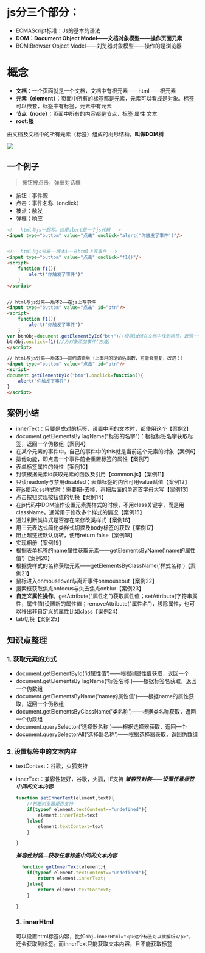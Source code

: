 
# js分三个部分：
- ECMAScript标准：Js的基本的语法
- **DOM：Document Object Model——文档对象模型——操作页面元素**
- BOM:Browser Object Model——刘览器对象模型——操作的是浏览器


# 概念
- **文档**：一个页面就是一个文档，文档中有根元素——html——根元素
- **元素（element）**：页面中所有的标签都是元素，元素可以看成是对象。标签可以嵌套，标签中有标签，元素中有元素
- **节点（node）**：页面中所有的内容都是节点，标签 属性 文本
- **root:根**

由文档及文档中的所有元素（标签）组成的树形结构，**叫做DOM树**

![]([C:\Users\13433\Desktop\u=973985953,435444580&fm=26&gp=0.jpg](https://image.baidu.com/search/detail?ct=503316480&z=undefined&tn=baiduimagedetail&ipn=d&word=dom%E6%A0%91&step_word=&ie=utf-8&in=&cl=2&lm=-1&st=undefined&hd=undefined&latest=undefined&copyright=undefined&cs=973985953,435444580&os=3752920962,4144196870&simid=3477964545,276361370&pn=0&rn=1&di=1650&ln=583&fr=&fmq=1596248736789_R&fm=&ic=undefined&s=undefined&se=&sme=&tab=0&width=undefined&height=undefined&face=undefined&is=0,0&istype=0&ist=&jit=&bdtype=0&spn=0&pi=0&gsm=0&hs=2&objurl=http%3A%2F%2Fimages0.cnblogs.com%2Fblog2015%2F159998%2F201508%2F241258004366878.jpg&rpstart=0&rpnum=0&adpicid=0&force=undefined))

## 一个例子
> 按钮被点击，弹出对话框

- 按钮：事件源
- 点击：事件名称（onclick）
- 被点：触发
- 弹框：响应

```html
<!-- html与js一起写。这里alert是一个js代码 -->
<input type="buttom" value="点击" onclick="alert('你触发了事件')"/>


<!-- html与js分离——版本1——在html上写事件 -->
<input type="buttom" value="点击" onclick="f1()"/>
<script>
	function f1(){
        alert('你触发了事件')"
    }
</script>


// html与js分离——版本2——在js上写事件
<input type="buttom" value="点击" id="btn"/>
<script>
    function f1(){
        alert('你触发了事件')"
    }
var btnObj=document.getElementById("btn")//根据id值在文档中找到标签，返回一个元素对象
btnObj.onclick=f1()//为对象添加事件(方法)
</script>

// html与js分离——版本3——简约清晰版（上面用的是命名函数，可能会重复，改进：）
<input type="buttom" value="点击" id="btn"/>
<script>
document.getElementById("btn").onclick=function(){
    alert("你触发了事件")
}
</script>
```

## 案例小结
- innerText：只要是成对的标签，设置中间的文本时，都使用这个【案例2】
- document.getElementsByTagName("标签的名字")：根据标签名字获取标签，返回一个伪数组【案例4】
- 在某个元素的事件中，自己的事件中的this就是当前这个元素的对象【案例6】
- 排他功能，即点击一个事件前会重置标签的属性【案例7】
- 表单标签属性的特性【案例10】
- 封装根据元素id获取元素的函数及引用【common.js】【案例11】
- 只读readonly与禁用disabled；表单标签的内容可用value赋值【案例12】
- 在js使用css样式时：需要把-去掉，再把后面的单词首字母大写【案例13】
- 点击按钮实现按钮值的切换【案例14】
- 在js代码中DOM操作设置元素类样式的时候，不用class关键字，而是用className。通常用于修改多个样式的情况【案例15】
- 通过判断类样式是否存在来修改类样式【案例16】
- 用三元表达式简化类样式切换及body标签的获取【案例17】
- 阻止超链接默认跳转，使用return false【案例18】
- 实现相册【案例19】
- 根据表单标签的name属性获取元素——getElementsByName('name的属性值')【案例20】
- 根据类样式的名称获取元素——getElementsByClassName('样式名称')【案例21】
- 鼠标进入onmouseover与离开事件onmouseout【案例22】
- 搜索框获取焦点onfocus与失去焦点onblur【案例23】
- **自定义属性操作**。getAttribute("属性名")获取属性值；setAttribute(字符串属性，属性值)设置新的属性值；removeAttribute("属性名")，移除属性，也可以移出非自定义的属性比如class【案例24】  
- tab切换【案例25】


## 知识点整理
### 1. 获取元素的方式
- document.getElementById('id属性值')——根据id属性值获取，返回一个
- document.getElementsByTagName('标签名称')——根据标签名获取，返回一个伪数组
- document.getElementsByName('name的属性值')——根据name的属性获取，返回一个伪数组
- document.getElementsByClassName('类名称')——根据类名称获取，返回一个伪数组
- document.querySelector('选择器名称')——根据选择器获取，返回一个
- document.querySelectorAll('选择器名称')——根据选择器获取，返回伪数组


### 2. 设置标签中的文本内容
- textContext：谷歌，火狐支持
- innerText：兼容性较好，谷歌，火狐，IE支持
  ***兼容性封装——设置任意标签中间的文本内容***
  ```js
  function setInnerText(element,text){
      //判断浏览器是否支持
      if(typeof element.textContent=="undefined"){
          element.innerText=text
      }else{
          element.textContext=text
      }

  }
  ```
  ***兼容性封装—获取任意标签中间的文本内容***
  ```js
    function getInnerText(element){
      if(typeof element.textContent=="undefined"){
          return element.innerText;
      }else{
          return element.textContext;
      }

  }
  ```

  ### 3. innerHtml
  可以设置html标签内容，比如`obj.innerHtml="<p>这个标签可以被解析</p>"`，还会获取到标签。而innerText只能获取文本内容，且不能获取标签

